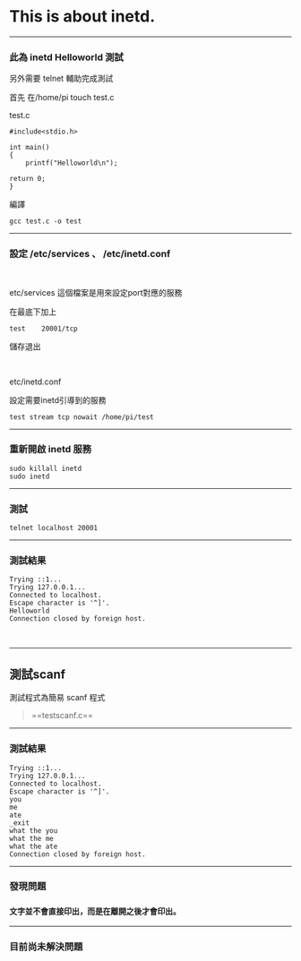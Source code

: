 # This is about inetd.
--------
### 此為 inetd Helloworld 測試

另外需要 telnet 輔助完成測試

首先 在/home/pi touch test.c 

test.c 
```
#include<stdio.h>

int main()
{  
    printf("Helloworld\n");

return 0;
}
```

編譯
```
gcc test.c -o test
```
---------
### 設定 /etc/services 、 /etc/inetd.conf

&ensp;

etc/services 這個檔案是用來設定port對應的服務

在最底下加上 
```
test    20001/tcp
```
儲存退出

&emsp;

etc/inetd.conf


設定需要inetd引導到的服務
```
test stream tcp nowait /home/pi/test
```
---------
### 重新開啟 inetd 服務

```
sudo killall inetd
sudo inetd
```
---------
### 測試
```
telnet localhost 20001
```
---------
### 測試結果
```
Trying ::1...
Trying 127.0.0.1...
Connected to localhost.
Escape character is '^]'.
Helloworld
Connection closed by foreign host.
```

&emsp;

---------
## 測試scanf

測試程式為簡易 scanf 程式

>==testscanf.c==

---------

### 測試結果

```
Trying ::1...
Trying 127.0.0.1...
Connected to localhost.
Escape character is '^]'.
you
me
ate
_exit
what the you
what the me
what the ate
Connection closed by foreign host.
```

---------

### 發現問題

### `文字並不會直接印出，而是在離開之後才會印出。`

---------

### 目前尚未解決問題 




